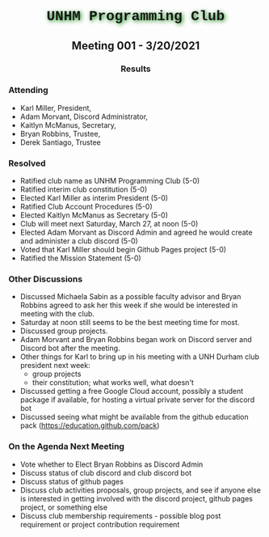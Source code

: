 <h1 align="center" style = "font-family: Source Code Pro, Courier New; text-shadow: 2px 2px 8px green">
            UNHM Programming Club
</h2>
<h2 align="center">Meeting 001 - 3/20/2021</h2>
<h3 align="center">Results</h2>

### Attending

- Karl Miller, President,
- Adam Morvant, Discord Administrator,
- Kaitlyn McManus, Secretary,
- Bryan Robbins, Trustee,
- Derek Santiago, Trustee

### Resolved

- Ratified club name as UNHM Programming Club (5-0)
- Ratified interim club constitution (5-0)
- Elected Karl Miller as interim President (5-0)
- Ratified Club Account Procedures (5-0)
- Elected Kaitlyn McManus as Secretary (5-0)
- Club will meet next Saturday, March 27, at noon (5-0)
- Elected Adam Morvant as Discord Admin and agreed he would create and administer a club discord (5-0)
- Voted that Karl Miller should begin Github Pages project (5-0)
- Ratified the Mission Statement (5-0)
 
### Other Discussions

- Discussed Michaela Sabin as a possible faculty advisor and Bryan Robbins agreed to ask her this week if she would be interested in meeting with the club.
- Saturday at noon still seems to be the best meeting time for most.
- Discussed group projects.
- Adam Morvant and Bryan Robbins began work on Discord server and Discord bot after the meeting.
- Other things for Karl to bring up in his meeting with a UNH Durham club president next week:
    - group projects
    - their constitution; what works well, what doesn't
- Discussed getting a free Google Cloud account, possibly a student package if available, for hosting a virtual private server for the discord bot
- Discussed seeing what might be available from the github education pack (https://education.github.com/pack)

### On the Agenda Next Meeting

- Vote whether to Elect Bryan Robbins as Discord Admin
- Discuss status of club discord and club discord bot
- Discuss status of github pages
- Discuss club activities proposals, group projects, and see if anyone else is interested in getting involved with the discord project, github pages project, or something else
- Discuss club membership requirements - possible blog post requirement or project contribution requirement